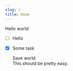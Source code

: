 ```yaml
---
slug: /
title: Home
---
```


Hello world

* [ ] Hello
* [x] Some task

  <summary>Save world</summary>
  This should be pretty easy.
  </details>